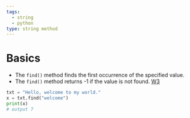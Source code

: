 ```yaml
---
tags:
  - string
  - python
type: string method
---
```

# Basics
- The `find()` method finds the first occurrence of the specified value.
- The `find()` method returns -1 if the value is not found. [W3](https://www.w3schools.com/python/ref_string_find.asp)
```python
txt = "Hello, welcome to my world."
x = txt.find("welcome")
print(x)
# output 7
```
